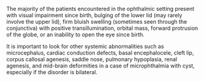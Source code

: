 The majority of the patients encountered in the ophthalmic setting present with visual impairment since birth, bulging of the lower lid (may rarely involve the upper lid), firm bluish swelling (sometimes seen through the conjunctiva) with positive transillumination, orbital mass, forward protrusion of the globe, or an inability to open the eye since birth.

It is important to look for other systemic abnormalities such as microcephalus, cardiac conduction defects, basal encephalocele, cleft lip, corpus callosal agenesis, saddle nose, pulmonary hypoplasia, renal agenesis, and mid-brain deformities in a case of microphthalmia with cyst, especially if the disorder is bilateral.